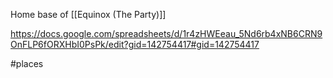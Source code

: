 Home base of [[Equinox (The Party)]]

https://docs.google.com/spreadsheets/d/1r4zHWEeau_5Nd6rb4xNB6CRN9OnFLP6fORXHbI0PsPk/edit?gid=142754417#gid=142754417 


#places 